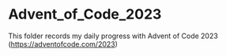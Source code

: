 # Advent_of_Code_2023
This folder records my daily progress with Advent of Code 2023 (https://adventofcode.com/2023)
